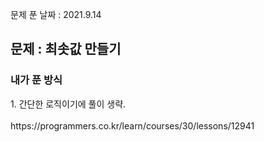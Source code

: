 문제 푼 날짜 : 2021.9.14

<h2>문제 : 최솟값 만들기</h2>

<h3>내가 푼 방식</h3>
<div>1. 간단한 로직이기에 풀이 생략.</div>

<br>
https://programmers.co.kr/learn/courses/30/lessons/12941